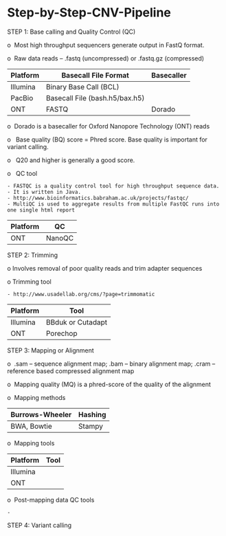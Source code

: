 # Step-by-Step-CNV-Pipeline


STEP 1: Base calling and Quality Control (QC) 

o   Most high throughput sequencers generate output in FastQ format.  

o   Raw data reads – .fastq (uncompressed) or .fastq.gz (compressed)

| Platform      |  Basecall File Format         | Basecaller |
| ------------- | ------------------------------| ---------- |
| Illumina      | Binary Base Call (BCL)        |
| PacBio        | Basecall File (bash.h5/bax.h5)|
| ONT           | FASTQ                         | Dorado     |

o   Dorado is a basecaller for Oxford Nanopore Technology (ONT) reads

o   Base quality (BQ) score = Phred score. Base quality is important for variant calling.

o   Q20 and higher is generally a good score.

o   QC tool 

    - FASTQC is a quality control tool for high throughput sequence data.
    - It is written in Java.
    - http://www.bioinformatics.babraham.ac.uk/projects/fastqc/
    - MultiQC is used to aggregate results from multiple FastQC runs into one single html report

| Platform      | QC                           |
| ------------- | -----------------------------|
| ONT           | NanoQC                       |


STEP 2: Trimming 

o   Involves removal of poor quality reads and trim adapter sequences 

o   Trimming tool

    - http://www.usadellab.org/cms/?page=trimmomatic

| Platform             | Tool                         |
| -------------------- | -----------------------------|
| Illumina             | BBduk or Cutadapt            |
| ONT                  | Porechop                     |


STEP 3: Mapping or Alignment 

o   .sam – sequence alignment map; .bam – binary alignment map; .cram – reference based compressed alignment map

o   Mapping quality (MQ) is a phred-score of the quality of the alignment

o   Mapping methods

| Burrows-Wheeler      | Hashing                      |
| -------------------- | -----------------------------|
| BWA, Bowtie          | Stampy                       |

o   Mapping tools

| Platform             | Tool                         |
| -------------------- | -----------------------------|
| Illumina             |                              |
| ONT                  |                              |

o   Post-mapping data QC tools

    -

STEP 4: Variant calling




































